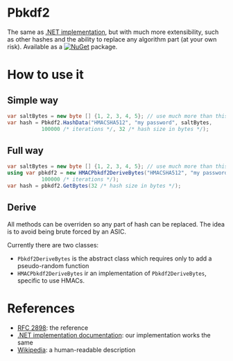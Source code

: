 # Pbkdf2

The same as [.NET implementation](https://learn.microsoft.com/en-us/dotnet/api/system.security.cryptography.rfc2898derivebytes), but with much more extensibility, such as other hashes and the ability to replace any algorithm part (at your own risk).
Available as a [![NuGet](https://img.shields.io/nuget/v/Pbkdf2.svg?style=flat-square)](https://www.nuget.org/packages/Pbkdf2) package.

# How to use it

## Simple way

```csharp
var saltBytes = new byte [] {1, 2, 3, 4, 5}; // use much more than this!
var hash = Pbkdf2.HashData("HMACSHA512", "my password", saltBytes, 
           100000 /* iterations */, 32 /* hash size in bytes */);
```

## Full way

```csharp
var saltBytes = new byte [] {1, 2, 3, 4, 5}; // use much more than this!
using var pbkdf2 = new HMACPbkdf2DeriveBytes("HMACSHA512", "my password", saltBytes, 
           100000 /* iterations */);
var hash = pbkdf2.GetBytes(32 /* hash size in bytes */);
```

## Derive

All methods can be overriden so any part of hash can be replaced.
The idea is to avoid being brute forced by an ASIC.

Currently there are two classes:
- `Pbkdf2DeriveBytes` is the abstract class which requires only to add a pseudo-random function
- `HMACPbkdf2DeriveBytes` ir an implementation of `Pbkdf2DeriveBytes`, specific to use HMACs.

# References

- [RFC 2898](https://www.rfc-editor.org/rfc/rfc2898): the reference
- [.NET implementation documentation](https://learn.microsoft.com/en-us/dotnet/api/system.security.cryptography.rfc2898derivebytes): our implementation works the same
- [Wikipedia](https://en.wikipedia.org/wiki/PBKDF2): a human-readable description
